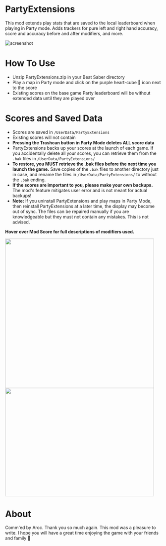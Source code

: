 # PartyExtensions
This mod extends play stats that are saved to the local leaderboard when playing in Party mode. Adds trackers for pure left and right hand accuracy, score and accuracy before and after modifiers, and more.

![screenshot](https://github.com/zeph-yr/PartyExtensions/blob/master/Screenshots/partyextensions_menu_9.png)

# How To Use
- Unzip PartyExtensions.zip in your Beat Saber directory
- Play a map in Party mode and click on the purple heart-cube 💟 icon next to the score
- Existing scores on the base game Party leaderboard will be without extended data until they are played over

# Scores and Saved Data
- Scores are saved in `/UserData/PartyExtensions`
- Existing scores will not contain
- **Pressing the Trashcan button in Party Mode deletes ALL score data**
- PartyExtensions backs up your scores at the launch of each game. If you accidentally delete all your scores, you can retrieve them from the `.bak` files in `/UserData/PartyExtensions/`
- **To restore, you MUST retrieve the .bak files before the next time you launch the game.** Save copies of the `.bak` files to another directory just in case, and rename the files in `/UserData/PartyExtensions/` to without the `.bak` ending.
- **If the scores are important to you, please make your own backups.** The mod's feature mitigates user error and is not meant for actual backups!
- **Note:** If you uninstall PartyExtensions and play maps in Party Mode, then reinstall PartyExtensions at a later time, the display may become out of sync. The files can be repaired manually if you are knowledgeable but they must not contain any mistakes. This is not advised.


<b>Hover over Mod Score for full descriptions of modifiers used.</b>

<img src="https://github.com/zeph-yr/PartyExtensions/blob/master/Screenshots/partyextensions_menu_11_crop.png" width="480"/><img src="https://github.com/zeph-yr/PartyExtensions/blob/master/Screenshots/partyextensions_menu_12.png" width="480" height="348.6"/>

# About
Comm'ed by Aroc. Thank you so much again. This mod was a pleasure to write. I hope you will have a great time enjoying the game with your friends and family 💖
